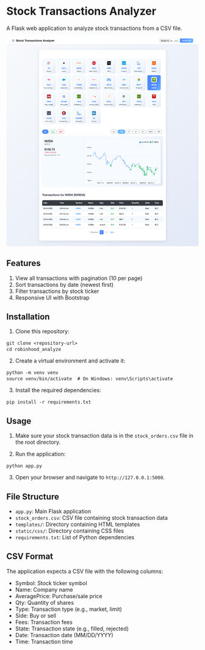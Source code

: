# Stock Transactions Analyzer

A Flask web application to analyze stock transactions from a CSV file.

![Screenshot](screenshot.png)

## Features

1. View all transactions with pagination (10 per page)
2. Sort transactions by date (newest first)
3. Filter transactions by stock ticker
4. Responsive UI with Bootstrap

## Installation

1. Clone this repository:
```
git clone <repository-url>
cd robinhood_analyze
```

2. Create a virtual environment and activate it:
```
python -m venv venv
source venv/bin/activate  # On Windows: venv\Scripts\activate
```

3. Install the required dependencies:
```
pip install -r requirements.txt
```

## Usage

1. Make sure your stock transaction data is in the `stock_orders.csv` file in the root directory.

2. Run the application:
```
python app.py
```

3. Open your browser and navigate to `http://127.0.0.1:5000`.

## File Structure

- `app.py`: Main Flask application
- `stock_orders.csv`: CSV file containing stock transaction data
- `templates/`: Directory containing HTML templates
- `static/css/`: Directory containing CSS files
- `requirements.txt`: List of Python dependencies

## CSV Format

The application expects a CSV file with the following columns:
- Symbol: Stock ticker symbol
- Name: Company name
- AveragePrice: Purchase/sale price
- Qty: Quantity of shares
- Type: Transaction type (e.g., market, limit)
- Side: Buy or sell
- Fees: Transaction fees
- State: Transaction state (e.g., filled, rejected)
- Date: Transaction date (MM/DD/YYYY)
- Time: Transaction time 
